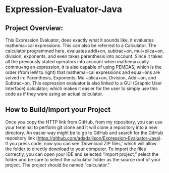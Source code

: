 # Expression-Evaluator-Java

## Project Overview:
This Expression Evaluator, does exactly what it sounds like, it evaluates mathema+cal expressions. This can also be referred to a Calculator. The calculator programmed here, evaluates addi+on, subtrac+on, mul+plica+on, division, exponents, and even takes parenthesis into account. Since it takes all the previously stated operators into account when mathema+cally commu+ng an expression, it is also capable of using PEMDAS, which is the order (from leW to right) that mathema+cal expressions and equa+ons are solved in: Parenthesis, Exponents, Mul+plica+on, Division, Addi+on, and Subtrac+on. This expression evaluator is also linked to a GUI (Graphic User Interface) calculator; which makes it easier for the user to simply use this code as if they were using an actual calculator.

## How to Build/Import your Project
Once you copy the HTTP link from GitHub, from my repository, you can use your terminal to perform git clone and it will clone a repository into a new directory. An easier way might be to go to GitHub and search for the GitHub repository link (https://github.com/adadallison/Expression-Evaluator-Java). If you press code, now you can see ‘Download ZIP files,’ which will allow the folder to directly download to your computer. To import the files correctly, you can open your IDE and selected “import project,” select the folder and be sure to select the calculator folder as the source root of your project. The project should be named “calculator.”
